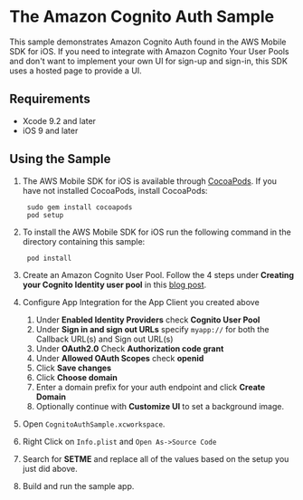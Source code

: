 # The Amazon Cognito Auth Sample

This sample demonstrates Amazon Cognito Auth found in the AWS Mobile SDK for iOS.  If you need to integrate with Amazon Cognito Your User Pools and don't want to implement your own UI for sign-up and sign-in, this SDK uses a hosted page to provide a UI.

## Requirements

* Xcode 9.2 and later
* iOS 9 and later

## Using the Sample

1. The AWS Mobile SDK for iOS is available through [CocoaPods](http://cocoapods.org). If you have not installed CocoaPods, install CocoaPods:

		sudo gem install cocoapods
		pod setup

2. To install the AWS Mobile SDK for iOS run the following command in the directory containing this sample:
	
		pod install

3. Create an Amazon Cognito User Pool. Follow the 4 steps under **Creating your Cognito Identity user pool** in this [blog post](http://mobile.awsblog.com/post/TxGNH1AUKDRZDH/Announcing-Your-User-Pools-in-Amazon-Cognito).
4. Configure App Integration for the App Client you created above
   1. Under **Enabled Identity Providers** check __Cognito User Pool__
   2. Under **Sign in and sign out URLs** specify `myapp://` for both the Callback URL(s) and Sign out URL(s)
   3. Under **OAuth2.0** Check __Authorization code grant__
   4. Under **Allowed OAuth Scopes** check __openid__
   5. Click __Save changes__
   6. Click __Choose domain__
   7. Enter a domain prefix for your auth endpoint and click __Create Domain__
   8. Optionally continue with __Customize UI__ to set a background image.

5. Open `CognitoAuthSample.xcworkspace`.
6. Right Click on `Info.plist` and `Open As->Source Code`
7. Search for __SETME__ and replace all of the values based on the setup you just did above.
8. Build and run the sample app.
